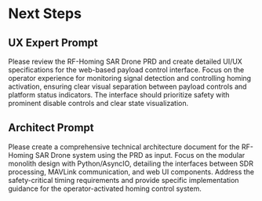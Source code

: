 # Next Steps

## UX Expert Prompt

Please review the RF-Homing SAR Drone PRD and create detailed UI/UX specifications for the web-based payload control interface. Focus on the operator experience for monitoring signal detection and controlling homing activation, ensuring clear visual separation between payload controls and platform status indicators. The interface should prioritize safety with prominent disable controls and clear state visualization.

## Architect Prompt

Please create a comprehensive technical architecture document for the RF-Homing SAR Drone system using the PRD as input. Focus on the modular monolith design with Python/AsyncIO, detailing the interfaces between SDR processing, MAVLink communication, and web UI components. Address the safety-critical timing requirements and provide specific implementation guidance for the operator-activated homing control system.
